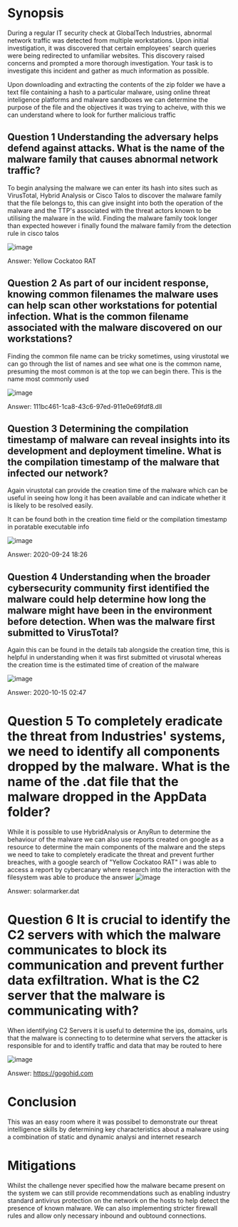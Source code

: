 # Synopsis
During a regular IT security check at GlobalTech Industries, abnormal network traffic was detected from multiple workstations. Upon initial investigation, it was discovered that certain employees' search queries were being redirected to unfamiliar websites. This discovery raised concerns and prompted a more thorough investigation. Your task is to investigate this incident and gather as much information as possible.

Upon downloading and extracting the contents of the zip folder we have a text file containing a hash to a particular malware, using online threat inteligence platforms and malware sandboxes we can determine the purpose of the file
and the objectives it was trying to acheive, with this we can understand where to look for further malicious traffic

## Question 1 Understanding the adversary helps defend against attacks. What is the name of the malware family that causes abnormal network traffic?
To begin analysing the malware we can enter its hash into sites such as VirusTotal, Hybrid Analysis or Cisco Talos to discover the malware family that the file belongs to, this can give insight into both the operation of the malware
and the TTP's associated with the threat actors known to be utilising the malware in the wild. Finding the malware family took longer than expected however i finally found the malware family from the detection rule in cisco talos

![image](https://github.com/user-attachments/assets/ffaab564-88a3-4a2d-8786-6523922f63e0)

Answer: Yellow Cockatoo RAT

## Question 2 As part of our incident response, knowing common filenames the malware uses can help scan other workstations for potential infection. What is the common filename associated with the malware discovered on our workstations?
Finding the common file name can be tricky sometimes, using virustotal we can go through the list of names and see what one is the common name, presuming the most common is at the top we can begin there. This is the name most commonly used

![image](https://github.com/user-attachments/assets/9981296f-2641-4171-a800-529e5f234c9b)


Answer: 111bc461-1ca8-43c6-97ed-911e0e69fdf8.dll

## Question 3 Determining the compilation timestamp of malware can reveal insights into its development and deployment timeline. What is the compilation timestamp of the malware that infected our network?
Again virustotal can provide the creation time of the malware which can be useful in seeing how long it has been available and can indicate whether it is likely to be resolved easily.

It can be found both in the creation time field or the compilation timestamp in poratable executable info

![image](https://github.com/user-attachments/assets/364c4071-4463-44f2-8923-46c7179f005b)

Answer: 2020-09-24 18:26

## Question 4 Understanding when the broader cybersecurity community first identified the malware could help determine how long the malware might have been in the environment before detection. When was the malware first submitted to VirusTotal?

Again this can be found in the details tab alongside the creation time, this is helpful in understanding when it was first submitted ot virusotal whereas the creation time is the estimated time of creation of the malware

![image](https://github.com/user-attachments/assets/2157cfbc-5658-489d-acd0-63ed08088461)


Answer: 2020-10-15 02:47

# Question 5 To completely eradicate the threat from Industries' systems, we need to identify all components dropped by the malware. What is the name of the .dat file that the malware dropped in the AppData folder?

While it is possible to use HybridAnalysis or AnyRun to determine the behaviour of the malware we can also use reports created on google as a resource to determine the main components of the malware and the steps we need to take to completely
eradicate the threat and prevent further breaches, with a google search of "Yellow Cockatoo RAT" i was able to access a report by cybercanary where research into the interaction with the filesystem was able to produce the answer
![image](https://github.com/user-attachments/assets/a6ee0ad8-64eb-435a-bb4d-fabd1a190c9d)

Answer: solarmarker.dat

# Question 6 It is crucial to identify the C2 servers with which the malware communicates to block its communication and prevent further data exfiltration. What is the C2 server that the malware is communicating with?

When identifying C2 Servers it is useful to determine the ips, domains, urls that the malware is connecting to to determine what servers the attacker is responsible for and to identify traffic and data that may be routed to here

![image](https://github.com/user-attachments/assets/676742c9-3877-4a0c-8cc8-323cde2334cb)

Answer: https://gogohid.com

# Conclusion
This was an easy room where it was possibel to demonstrate our threat intelligence skills by determining key characteristics about a malware using a combination of static and dynamic analysi and internet research


# Mitigations
Whilst the challenge never specified how the malware became present on the system we can still provide recommendations such as enabling industry standard antivirus protection on the network on the hosts to help detect the presence of known malware.
We can also implementing stricter firewall rules and allow only necessary inbound and oubtound connections.
